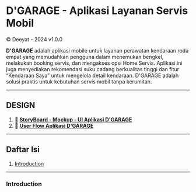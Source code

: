 # D'GARAGE - Aplikasi Layanan Servis Mobil
© Deeyat - 2024 v1.0.0

**D'GARAGE** adalah aplikasi mobile untuk layanan perawatan kendaraan roda empat yang memudahkan pengguna dalam menemukan bengkel, melakukan booking servis, dan mengakses opsi Home Servis. Aplikasi ini juga menyediakan rekomendasi suku cadang berkualitas tinggi dan fitur “Kendaraan Saya” untuk mengelola detail kendaraan. D'GARAGE adalah solusi praktis untuk kebutuhan servis mobil tanpa kerumitan.

---

## DESIGN

1. 📃 [**StoryBoard - Mockup - UI Aplikasi D'GARAGE**](https://www.canva.com/design/DAGWYD8YIsU/iJa5ole_W6GlXIe_58tdMw/edit?utm_content=DAGWYD8YIsU&utm_campaign=designshare&utm_medium=link2&utm_source=sharebutton)
2. 👤 [**User Flow Aplikasi D'GARAGE**](https://www.canva.com/design/DAGWh3ikJBI/IfB1sxdotmGhY4j7Cj2yTA/edit?utm_content=DAGWh3ikJBI&utm_campaign=designshare&utm_medium=link2&utm_source=sharebutton)

---

## Daftar Isi
1.   [Introduction](#Introduction)

---

### Introduction
